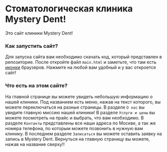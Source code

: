 # Стоматологическая клиника Mystery Dent!

Это сайт клиники Mystery Dent!

### Как запустить сайт?

Для запуска сайта вам необходимо скачать код, который представлен в репозиторие. После откройте файл `main.html` и заметьте, что там есть [иконки](https://github.com/user-attachments/assets/c1ee56ce-c1ef-44db-8bad-1fa3c0103521) браузеров. Нажмите на любой вам удобный и у вас откроется сайт!

### Что есть на этом сайте?

На главной странице вы можете увидеть небольшую информацию о нашей клиники. Под названием есть меню, нажав на текст которого, вы можете переключаться на разные страницы. В разделе `О нас` вы увидите главную миссию нашей клиники! В разделе `Услуги и цены` вы можете посмотреть на прайс и выбрать, что вам необходимо. В разделе `Контакты` представлены все наши адреса по Москве, а так же номера телефона, по которым можете позвонить в нужную вам клинику. В последнем разделе `Записаться` вы можете оставить заявку на запись в Mystery Dent. Вернуться на главную страницу вы можете, нажав на название сверху!!
